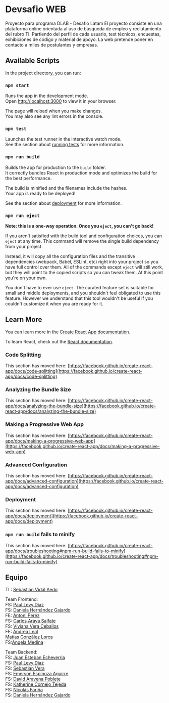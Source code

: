 # Devsafio WEB

Proyecto para programa DLAB - Desafio Latam
El proyecto consiste en una plataforma online orientada al uso de búsqueda de empleo y reclutamiento del rubro TI. Partiendo del perfil de cada usuario, test técnicos, encuestas, exhibiciones de código y material de apoyo. La web pretende poner en contacto a miles de postulantes y empresas.

## Available Scripts

In the project directory, you can run:

### `npm start`

Runs the app in the development mode.\
Open [http://localhost:3000](http://localhost:3000) to view it in your browser.

The page will reload when you make changes.\
You may also see any lint errors in the console.

### `npm test`

Launches the test runner in the interactive watch mode.\
See the section about [running tests](https://facebook.github.io/create-react-app/docs/running-tests) for more information.

### `npm run build`

Builds the app for production to the `build` folder.\
It correctly bundles React in production mode and optimizes the build for the best performance.

The build is minified and the filenames include the hashes.\
Your app is ready to be deployed!

See the section about [deployment](https://facebook.github.io/create-react-app/docs/deployment) for more information.

### `npm run eject`

**Note: this is a one-way operation. Once you `eject`, you can't go back!**

If you aren't satisfied with the build tool and configuration choices, you can `eject` at any time. This command will remove the single build dependency from your project.

Instead, it will copy all the configuration files and the transitive dependencies (webpack, Babel, ESLint, etc) right into your project so you have full control over them. All of the commands except `eject` will still work, but they will point to the copied scripts so you can tweak them. At this point you're on your own.

You don't have to ever use `eject`. The curated feature set is suitable for small and middle deployments, and you shouldn't feel obligated to use this feature. However we understand that this tool wouldn't be useful if you couldn't customize it when you are ready for it.

## Learn More

You can learn more in the [Create React App documentation](https://facebook.github.io/create-react-app/docs/getting-started).

To learn React, check out the [React documentation](https://reactjs.org/).

### Code Splitting

This section has moved here: [https://facebook.github.io/create-react-app/docs/code-splitting](https://facebook.github.io/create-react-app/docs/code-splitting)

### Analyzing the Bundle Size

This section has moved here: [https://facebook.github.io/create-react-app/docs/analyzing-the-bundle-size](https://facebook.github.io/create-react-app/docs/analyzing-the-bundle-size)

### Making a Progressive Web App

This section has moved here: [https://facebook.github.io/create-react-app/docs/making-a-progressive-web-app](https://facebook.github.io/create-react-app/docs/making-a-progressive-web-app)

### Advanced Configuration

This section has moved here: [https://facebook.github.io/create-react-app/docs/advanced-configuration](https://facebook.github.io/create-react-app/docs/advanced-configuration)

### Deployment

This section has moved here: [https://facebook.github.io/create-react-app/docs/deployment](https://facebook.github.io/create-react-app/docs/deployment)

### `npm run build` fails to minify

This section has moved here: [https://facebook.github.io/create-react-app/docs/troubleshooting#npm-run-build-fails-to-minify](https://facebook.github.io/create-react-app/docs/troubleshooting#npm-run-build-fails-to-minify)

## Equipo

TL: [Sebastián Vidal Aedo](https://github.com/sebavidal10)

Team Frontend:  
FS: [Paul Levy Díaz](https://github.com/Strike2-ux)  
FS: [Daniela Hernández Gajardo](https://github.com/DanyBeth-Dev)  
FE: [Antoni Perez](https://github.com/antoniPrz)  
FS: [Carlos Araya Salfate](https://github.com/Charlie2208)  
FS: [Viviana Vera Ceballos](https://github.com/vverac)  
FE: [Andrea Leal](https://github.com/andrelealr)  
[Matías González Lorca](https://github.com/MatiasGonzalezL)  
FS:[Angela Medina](https://github.com/angelamedina)

Team Backend:  
FS: [Juan Esteban Echeverria](https://github.com/Juan-Esteban-Echeverria)  
FS: [Paul Levy Diaz](https://github.com/Strike2-ux)  
FS: [Sebastian Vera](https://github.com/Verastian)  
FS: [Emerson Espinoza Aguirre](https://github.com/emersonxinay)  
FS: [David Aravena Poblete](https://github.com/david-aravena)  
FS: [Katherine Cornejo Tejeda](https://github.com/Kathecot)  
FS: [Nicolás Fariña](https://github.com/nico-ras)  
FS: [Daniela Hernández Gajardo](https://github.com/DanyBeth-Dev)
